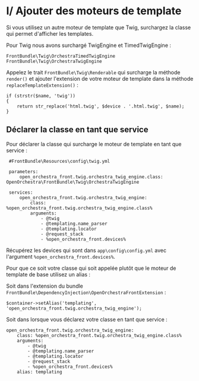 # I/ Ajouter des moteurs de template

 Si vous utilisez un autre moteur de template que Twig, surchargez la classe qui permet d'afficher les templates.
 
 Pour Twig nous avons surchargé TwigEngine et TimedTwigEngine :
 
    FrontBundle\Twig\OrchestraTimedTwigEngine
    FrontBundle\Twig\OrchestraTwigEngine
 
 Appelez le trait `FrontBundle\Twig\Renderable` qui surcharge la méthode `render()` et ajouter l'extension de votre moteur de template dans la méthode `replaceTemplateExtension()` :

    if (strstr($name, 'twig'))
    {
        return str_replace('html.twig', $device . '.html.twig', $name);
    }

 ## Déclarer la classe en tant que service
 
 Pour déclarer la classe qui surcharge le moteur de template en tant que service :
 
     #FrontBundle\Resources\config\twig.yml
     
     parameters:
         open_orchestra_front.twig.orchestra_twig_engine.class: OpenOrchestra\FrontBundle\Twig\OrchestraTwigEngine
     
     services:
         open_orchestra_front.twig.orchestra_twig_engine:
             class: %open_orchestra_front.twig.orchestra_twig_engine.class%
             arguments:
                 - @twig
                 - @templating.name_parser
                 - @templating.locator
                 - @request_stack
                 - %open_orchestra_front.devices%

 Récupérez les devices qui sont dans `app\config\config.yml` avec l'argument `%open_orchestra_front.devices%`.
 
 Pour que ce soit votre classe qui soit appelée plutôt que le moteur de template de base utilisez un alias :
 
 Soit dans l'extension du bundle `FrontBundle\DependencyInjection\OpenOrchestraFrontExtension` :

    $container->setAlias('templating', 'open_orchestra_front.twig.orchestra_twig_engine');

 Soit dans lorsque vous déclarez votre classe en tant que service :

    open_orchestra_front.twig.orchestra_twig_engine:
        class: %open_orchestra_front.twig.orchestra_twig_engine.class%
        arguments:
            - @twig
            - @templating.name_parser
            - @templating.locator
            - @request_stack
            - %open_orchestra_front.devices%
        alias: templating
